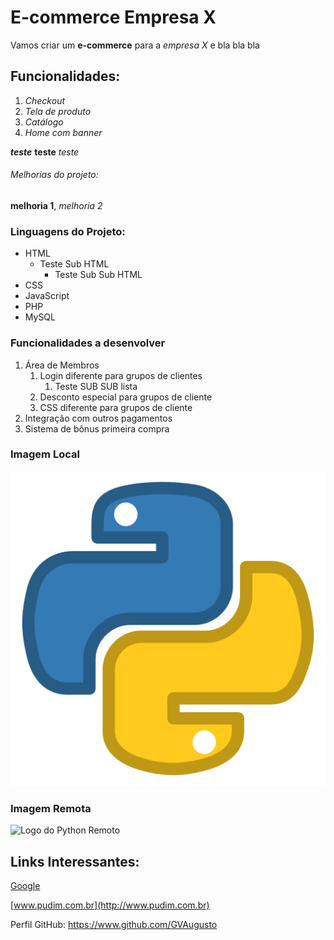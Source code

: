 # E-commerce Empresa X

Vamos criar um **e-commerce** para a *empresa X* e bla bla bla

## Funcionalidades:

1. _Checkout_
2. _Tela de produto_
3. _Catálogo_
4. _Home com banner_

_**teste**_ **teste** _teste_

###### Melhorias do projeto:

__melhoria 1__, _melhoria 2_

### Linguagens do Projeto:

* HTML
    * Teste Sub HTML
        * Teste Sub Sub HTML
* CSS
* JavaScript
* PHP
* MySQL

### Funcionalidades a desenvolver

1. Área de Membros
    1. Login diferente para grupos de clientes
        1. Teste SUB SUB lista
    2. Desconto especial para grupos de cliente
    3. CSS diferente para grupos de cliente
2. Integração com outros pagamentos
3. Sistema de bônus primeira compra

### Imagem Local

![Logo do Python Local](img/python.png)


### Imagem Remota

![Logo do Python Remoto](https://img.icons8.com/metro/452/python.png)

## Links Interessantes:

[Google](https://www.google.com)

[www.pudim.com.br](http://www.pudim.com.br)

Perfil GitHub: https://www.github.com/GVAugusto